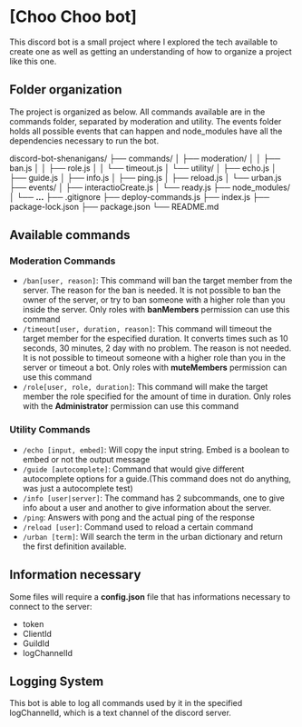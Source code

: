 # [Choo Choo bot]

This discord bot is a small project where I explored the tech available to create 
one as well as getting an understanding of how to organize a project like this one.

## Folder organization

The project is organized as below. All commands available are in the commands folder, separated by moderation and utility. The events folder holds all possible events that can happen and node_modules have all the dependencies necessary to run the bot.

discord-bot-shenanigans/
├── commands/
│   ├── moderation/
│   │   ├── ban.js
│   │   ├── role.js
│   │   └── timeout.js
│   └── utility/
│       ├── echo.js
│       ├── guide.js
│       ├── info.js
│       ├── ping.js
│       ├── reload.js
│       └── urban.js
├── events/
│   ├── interactioCreate.js
│   └── ready.js
├── node_modules/
│   └── **...**
├── .gitignore
├── deploy-commands.js
├── index.js
├── package-lock.json
├── package.json
└── README.md

## Available commands

### Moderation Commands

- `/ban[user, reason]`: This command will ban the target member from the server. The reason for the ban is needed. It is not possible to ban the owner of the server, or try to ban someone with a higher role than you inside the server. Only roles with **banMembers** permission can use this command
- `/timeout[user, duration, reason]`: This command will timeout the target member for the especified duration. It converts times such as 10 seconds, 30 minutes, 2 day with no problem. The reason is not needed. It is not possible to timeout someone with a higher role than you in the server or timeout a bot. Only roles with **muteMembers** permission can use this command
- `/role[user, role, duration]`: This command will make the target member the role specified for the amount of time in duration. Only roles with the **Administrator** permission can use this command
  

### Utility Commands

- `/echo [input, embed]`: Will copy the input string. Embed is a boolean to embed or not the output message
- `/guide [autocomplete]`: Command that would give different autocomplete options for a guide.(This command does not do anything, was just a autocomplete test)
- `/info [user|server]`: The command has 2 subcommands, one to give info about a user and another to give information about the server.
- `/ping`: Answers with pong and the actual ping of the response
- `/reload [user]`: Command used to reload a certain command
- `/urban [term]`: Will search the term in the urban dictionary and return the first definition available.

## Information necessary

Some files will require a **config.json** file that has informations necessary to connect to the server:

- token
- ClientId
- GuildId
- logChannelId



## Logging System

This bot is able to log all commands used by it in the specified logChannelId, which is a text channel of the discord server.